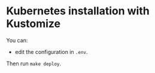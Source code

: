 # Kubernetes installation with Kustomize

You can:

- edit the configuration in `.env`.

Then run `make deploy`.
